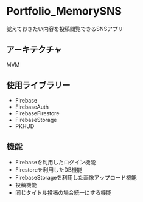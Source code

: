 # Portfolio_MemorySNS
覚えておきたい内容を投稿閲覧できるSNSアプリ

## アーキテクチャ
MVM

## 使用ライブラリー
* Firebase
* FirebaseAuth
* FirebaseFirestore
* FirebaseStorage
* PKHUD

## 機能
* Firebaseを利用したログイン機能
* Firestoreを利用したDB機能
* FirebaseStorageを利用した画像アップロード機能
* 投稿機能
* 同じタイトル投稿の場合統一にする機能
